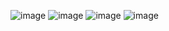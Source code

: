 ![image](https://user-images.githubusercontent.com/49730521/87540495-6a22b700-c6bd-11ea-9221-535cfad8261d.png)
![image](https://user-images.githubusercontent.com/49730521/87540610-a1916380-c6bd-11ea-9758-2aa1a456106d.png)
![image](https://user-images.githubusercontent.com/49730521/87540803-e0bfb480-c6bd-11ea-8adc-eaa3f62f36c5.png)
![image](https://user-images.githubusercontent.com/49730521/87540886-fe8d1980-c6bd-11ea-9489-d425eae9fc3e.png)
